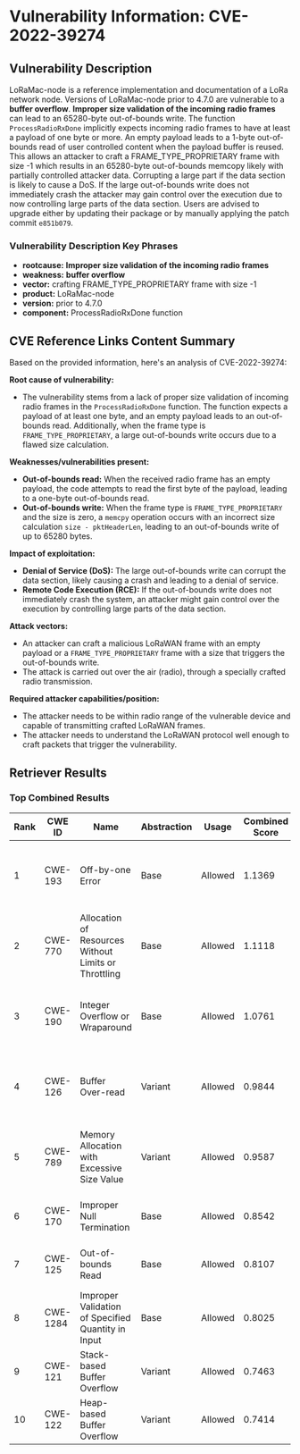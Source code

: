 # Vulnerability Information: CVE-2022-39274

## Vulnerability Description
LoRaMac-node is a reference implementation and documentation of a LoRa network node. Versions of LoRaMac-node prior to 4.7.0 are vulnerable to a **buffer overflow**. **Improper size validation of the incoming radio frames** can lead to an 65280-byte out-of-bounds write. The function `ProcessRadioRxDone` implicitly expects incoming radio frames to have at least a payload of one byte or more. An empty payload leads to a 1-byte out-of-bounds read of user controlled content when the payload buffer is reused. This allows an attacker to craft a FRAME_TYPE_PROPRIETARY frame with size -1 which results in an 65280-byte out-of-bounds memcopy likely with partially controlled attacker data. Corrupting a large part if the data section is likely to cause a DoS. If the large out-of-bounds write does not immediately crash the attacker may gain control over the execution due to now controlling large parts of the data section. Users are advised to upgrade either by updating their package or by manually applying the patch commit `e851b079`.

### Vulnerability Description Key Phrases
- **rootcause:** **Improper size validation of the incoming radio frames**
- **weakness:** **buffer overflow**
- **vector:** crafting FRAME_TYPE_PROPRIETARY frame with size -1
- **product:** LoRaMac-node
- **version:** prior to 4.7.0
- **component:** ProcessRadioRxDone function

## CVE Reference Links Content Summary
Based on the provided information, here's an analysis of CVE-2022-39274:

**Root cause of vulnerability:**
- The vulnerability stems from a lack of proper size validation of incoming radio frames in the `ProcessRadioRxDone` function. The function expects a payload of at least one byte, and an empty payload leads to an out-of-bounds read. Additionally, when the frame type is `FRAME_TYPE_PROPRIETARY`, a large out-of-bounds write occurs due to a flawed size calculation.

**Weaknesses/vulnerabilities present:**
- **Out-of-bounds read:** When the received radio frame has an empty payload, the code attempts to read the first byte of the payload, leading to a one-byte out-of-bounds read.
- **Out-of-bounds write:** When the frame type is `FRAME_TYPE_PROPRIETARY` and the size is zero, a `memcpy` operation occurs with an incorrect size calculation `size - pktHeaderLen`, leading to an out-of-bounds write of up to 65280 bytes.

**Impact of exploitation:**
- **Denial of Service (DoS):** The large out-of-bounds write can corrupt the data section, likely causing a crash and leading to a denial of service.
- **Remote Code Execution (RCE):** If the out-of-bounds write does not immediately crash the system, an attacker might gain control over the execution by controlling large parts of the data section.

**Attack vectors:**
- An attacker can craft a malicious LoRaWAN frame with an empty payload or a `FRAME_TYPE_PROPRIETARY` frame with a size that triggers the out-of-bounds write.
- The attack is carried out over the air (radio), through a specially crafted radio transmission.

**Required attacker capabilities/position:**
- The attacker needs to be within radio range of the vulnerable device and capable of transmitting crafted LoRaWAN frames.
- The attacker needs to understand the LoRaWAN protocol well enough to craft packets that trigger the vulnerability.

## Retriever Results

### Top Combined Results

| Rank | CWE ID | Name | Abstraction | Usage | Combined Score | Retrievers | Individual Scores |
|------|--------|------|-------------|-------|---------------|------------|-------------------|
| 1 | CWE-193 | Off-by-one Error | Base | Allowed | 1.1369 | dense, sparse, graph | dense: 0.482, sparse: 1.000, graph: 0.905 |
| 2 | CWE-770 | Allocation of Resources Without Limits or Throttling | Base | Allowed | 1.1118 | dense, sparse, graph | dense: 0.461, sparse: 1.000, graph: 0.865 |
| 3 | CWE-190 | Integer Overflow or Wraparound | Base | Allowed | 1.0761 | dense, sparse, graph | dense: 0.475, sparse: 1.000, graph: 0.745 |
| 4 | CWE-126 | Buffer Over-read | Variant | Allowed | 0.9844 | dense, sparse, graph | dense: 0.488, sparse: 1.000, graph: 0.700 |
| 5 | CWE-789 | Memory Allocation with Excessive Size Value | Variant | Allowed | 0.9587 | dense, sparse, graph | dense: 0.471, sparse: 1.000, graph: 0.645 |
| 6 | CWE-170 | Improper Null Termination | Base | Allowed | 0.8542 | sparse, graph | sparse: 1.000, graph: 0.789 |
| 7 | CWE-125 | Out-of-bounds Read | Base | Allowed | 0.8107 | sparse, graph | sparse: 1.000, graph: 0.668 |
| 8 | CWE-1284 | Improper Validation of Specified Quantity in Input | Base | Allowed | 0.8025 | dense, sparse | dense: 0.460, sparse: 1.000 |
| 9 | CWE-121 | Stack-based Buffer Overflow | Variant | Allowed | 0.7463 | dense, sparse | dense: 0.473, sparse: 1.000 |
| 10 | CWE-122 | Heap-based Buffer Overflow | Variant | Allowed | 0.7414 | dense, sparse | dense: 0.462, sparse: 1.000 |

